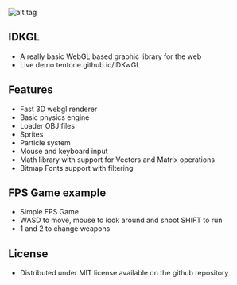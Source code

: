 ![alt tag](https://raw.githubusercontent.com/tentone/IDKwGL/master/data/idk.png)

## IDKGL
 - A really basic WebGL based graphic library for the web
 - Live demo tentone.github.io/IDKwGL

## Features
 - Fast 3D webgl renderer
 - Basic physics engine
 - Loader OBJ files
 - Sprites 
 - Particle system
 - Mouse and keyboard input
 - Math library with support for Vectors and Matrix operations
 - Bitmap Fonts support with filtering

## FPS Game example
 - Simple FPS Game
 - WASD to move, mouse to look around and shoot SHIFT to run
 - 1 and 2 to change weapons


## License
 - Distributed under MIT license available on the github repository